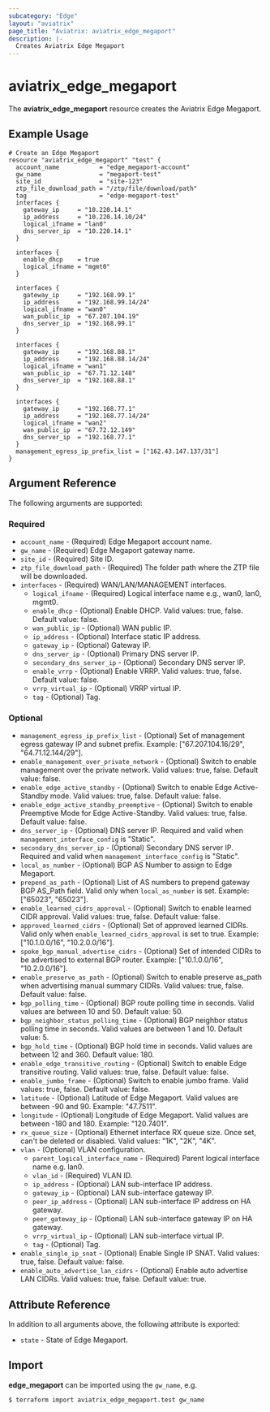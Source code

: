 ```yaml
---
subcategory: "Edge"
layout: "aviatrix"
page_title: "Aviatrix: aviatrix_edge_megaport"
description: |-
  Creates Aviatrix Edge Megaport
---
```


# aviatrix_edge_megaport

The **aviatrix_edge_megaport** resource creates the Aviatrix Edge Megaport.

## Example Usage

```hcl
# Create an Edge Megaport
resource "aviatrix_edge_megaport" "test" {
  account_name           = "edge_megaport-account"
  gw_name                = "megaport-test"
  site_id                = "site-123"
  ztp_file_download_path = "/ztp/file/download/path"
  tag                    = "edge-megaport-test"
  interfaces {
    gateway_ip     = "10.220.14.1"
    ip_address     = "10.220.14.10/24"
    logical_ifname = "lan0"
    dns_server_ip  = "10.220.14.1"
  }

  interfaces {
    enable_dhcp    = true
    logical_ifname = "mgmt0"
  }

  interfaces {
    gateway_ip     = "192.168.99.1"
    ip_address     = "192.168.99.14/24"
    logical_ifname = "wan0"
    wan_public_ip  = "67.207.104.19"
    dns_server_ip  = "192.168.99.1"
  }

  interfaces {
    gateway_ip     = "192.168.88.1"
    ip_address     = "192.168.88.14/24"
    logical_ifname = "wan1"
    wan_public_ip  = "67.71.12.148"
    dns_server_ip  = "192.168.88.1"
  }

  interfaces {
    gateway_ip     = "192.168.77.1"
    ip_address     = "192.168.77.14/24"
    logical_ifname = "wan2"
    wan_public_ip  = "67.72.12.149"
    dns_server_ip  = "192.168.77.1"
  }
  management_egress_ip_prefix_list = ["162.43.147.137/31"]
}
```

## Argument Reference

The following arguments are supported:

### Required
* `account_name` - (Required) Edge Megaport account name.
* `gw_name` - (Required) Edge Megaport gateway name.
* `site_id` - (Required) Site ID.
* `ztp_file_download_path` - (Required) The folder path where the ZTP file will be downloaded.
* `interfaces` - (Required) WAN/LAN/MANAGEMENT interfaces.
  * `logical_ifname` - (Required) Logical interface name e.g., wan0, lan0, mgmt0.
  * `enable_dhcp` - (Optional) Enable DHCP. Valid values: true, false. Default value: false.
  * `wan_public_ip` - (Optional) WAN public IP.
  * `ip_address` - (Optional) Interface static IP address.
  * `gateway_ip` - (Optional) Gateway IP.
  * `dns_server_ip` - (Optional) Primary DNS server IP.
  * `secondary_dns_server_ip` - (Optional) Secondary DNS server IP.
  * `enable_vrrp` - (Optional) Enable VRRP. Valid values: true, false. Default value: false.
  * `vrrp_virtual_ip` - (Optional) VRRP virtual IP.
  * `tag` - (Optional) Tag.

### Optional
* `management_egress_ip_prefix_list` - (Optional) Set of management egress gateway IP and subnet prefix. Example: ["67.207.104.16/29", "64.71.12.144/29"].
* `enable_management_over_private_network` - (Optional) Switch to enable management over the private network. Valid values: true, false. Default value: false.
* `enable_edge_active_standby` - (Optional) Switch to enable Edge Active-Standby mode. Valid values: true, false. Default value: false.
* `enable_edge_active_standby_preemptive` - (Optional) Switch to enable Preemptive Mode for Edge Active-Standby. Valid values: true, false. Default value: false.
* `dns_server_ip` - (Optional) DNS server IP. Required and valid when `management_interface_config` is "Static".
* `secondary_dns_server_ip` - (Optional) Secondary DNS server IP. Required and valid when `management_interface_config` is "Static".
* `local_as_number` - (Optional) BGP AS Number to assign to Edge Megaport.
* `prepend_as_path` - (Optional) List of AS numbers to prepend gateway BGP AS_Path field. Valid only when `local_as_number` is set. Example: ["65023", "65023"].
* `enable_learned_cidrs_approval` - (Optional) Switch to enable learned CIDR approval. Valid values: true, false. Default value: false.
* `approved_learned_cidrs` - (Optional) Set of approved learned CIDRs. Valid only when `enable_learned_cidrs_approval` is set to true. Example: ["10.1.0.0/16", "10.2.0.0/16"].
* `spoke_bgp_manual_advertise_cidrs` - (Optional) Set of intended CIDRs to be advertised to external BGP router. Example: ["10.1.0.0/16", "10.2.0.0/16"].
* `enable_preserve_as_path` - (Optional) Switch to enable preserve as_path when advertising manual summary CIDRs. Valid values: true, false. Default value: false.
* `bgp_polling_time` - (Optional) BGP route polling time in seconds. Valid values are between 10 and 50. Default value: 50.
* `bgp_neighbor_status_polling_time` - (Optional) BGP neighbor status polling time in seconds. Valid values are between 1 and 10. Default value: 5.
* `bgp_hold_time` - (Optional) BGP hold time in seconds. Valid values are between 12 and 360. Default value: 180.
* `enable_edge_transitive_routing` - (Optional) Switch to enable Edge transitive routing. Valid values: true, false. Default value: false.
* `enable_jumbo_frame` - (Optional) Switch to enable jumbo frame. Valid values: true, false. Default value: false.
* `latitude` - (Optional) Latitude of Edge Megaport. Valid values are between -90 and 90. Example: "47.7511".
* `longitude` - (Optional) Longitude of Edge Megaport. Valid values are between -180 and 180. Example: "120.7401".
* `rx_queue_size` - (Optional) Ethernet interface RX queue size. Once set, can't be deleted or disabled. Valid values: "1K", "2K", "4K".
* `vlan` - (Optional) VLAN configuration.
  * `parent_logical_interface_name` - (Required) Parent logical interface name e.g. lan0.
  * `vlan_id` - (Required) VLAN ID.
  * `ip_address` - (Optional) LAN sub-interface IP address.
  * `gateway_ip` - (Optional) LAN sub-interface gateway IP.
  * `peer_ip_address` - (Optional) LAN sub-interface IP address on HA gateway.
  * `peer_gateway_ip` - (Optional) LAN sub-interface gateway IP on HA gateway.
  * `vrrp_virtual_ip` - (Optional) LAN sub-interface virtual IP.
  * `tag` - (Optional) Tag.
* `enable_single_ip_snat` - (Optional) Enable Single IP SNAT. Valid values: true, false. Default value: false.
* `enable_auto_advertise_lan_cidrs` - (Optional) Enable auto advertise LAN CIDRs. Valid values: true, false. Default value: true.

## Attribute Reference

In addition to all arguments above, the following attribute is exported:

* `state` - State of Edge Megaport.

## Import

**edge_megaport** can be imported using the `gw_name`, e.g.

```
$ terraform import aviatrix_edge_megaport.test gw_name
```
